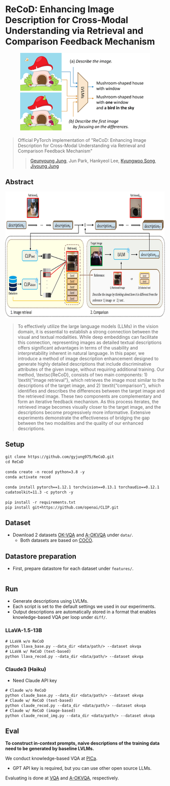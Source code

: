 # ReCoD: Enhancing Image Description for Cross-Modal Understanding via Retrieval and Comparison Feedback Mechanism
<p align="center">
<img src="figs/init_fig.jpg" alt= "" width="" height="250">
</p>

> Official PyTorch implementation of "ReCoD: Enhancing Image Description for Cross-Modal Understanding via Retrieval and Comparison Feedback Mechanism"
> > [Geunyoung Jung](https://gyjung975.github.io/), Jun Park, Hankyeol Lee, [Kyungwoo Song](https://scholar.google.com/citations?user=HWxRii4AAAAJ&hl=ko), [Jiyoung Jung ](https://rcv.uos.ac.kr/)

## Abstract
<p align="center">
<img src="figs/framework.jpg" alt= "" width="" height="400">
</p>

> To effectively utilize the large language models (LLMs) in the vision domain, it is essential to establish a strong connection between the visual and textual modalities. While deep embeddings can facilitate this connection, representing images as detailed textual descriptions offers significant advantages in terms of the usability and interpretability inherent in natural language. In this paper, we introduce a method of image description enhancement designed to generate highly detailed descriptions that include discriminative attributes of the given image, without requiring additional training. Our method, \textsc{ReCoD}, consists of two main components: 1) \textit{“image retrieval”}, which retrieves the image most similar to the descriptions of the target image, and 2) \textit{“comparison”}, which identifies and describes the differences between the target image and the retrieved image. These two components are complementary and form an iterative feedback mechanism. As this process iterates, the retrieved image becomes visually closer to the target image, and the descriptions become progressively more informative. Extensive experiments demonstrate the effectiveness of bridging the gap between the two modalities and the quality of our enhanced descriptions.

## Setup
```shell
git clone https://github.com/gyjung975/ReCoD.git
cd ReCoD

conda create -n recod python=3.8 -y
conda activate recod

conda install pytorch==1.12.1 torchvision==0.13.1 torchaudio==0.12.1 cudatoolkit=11.3 -c pytorch -y

pip install -r requirements.txt
pip install git+https://github.com/openai/CLIP.git
```

## Dataset
* Download 2 datasets [OK-VQA](https://okvqa.allenai.org/) and [A-OKVQA](https://github.com/allenai/aokvqa) under `data/`.
  * Both datasets are based on [COCO](https://cocodataset.org/#home).

## Datastore preparation
* First, prepare datastore for each dataset under `features/`.
```shell

```

## Run
* Generate descriptions using LVLMs.
* Each script is set to the default settings we used in our experiments.
* Output descriptions are automatically stored in a format that enables knowledge-based VQA per loop under `diff/`.

### LLaVA-1.5-13B
```shell
# LLaVA w/o ReCoD
python llava_base.py --data_dir <data/path/> --dataset okvqa
# LLaVA w/ ReCoD (text-based)
python llava_recod.py --data_dir <data/path/> --dataset okvqa
```
### Claude3 (Haiku)
* Need Claude API key
```shell
# Claude w/o ReCoD
python claude_base.py --data_dir <data/path/> --dataset okvqa
# Claude w/ ReCoD (text-based)
python claude_recod.py --data_dir <data/path/> --dataset okvqa
# Claude w/ ReCoD (image-based)
python claude_recod_img.py --data_dir <data/path/> --dataset okvqa
```

## Eval
**To construct in-context prompts, naive descriptions of the training data need to be generated by baseline LVLMs.**

We conduct knowledge-based VQA at [PICa](https://github.com/microsoft/PICa).
* GPT API key is required, but you can use other open source LLMs.

Evaluating is done at [VQA](https://github.com/GT-Vision-Lab/VQA) and [A-OKVQA](https://github.com/allenai/aokvqa), respectively.
